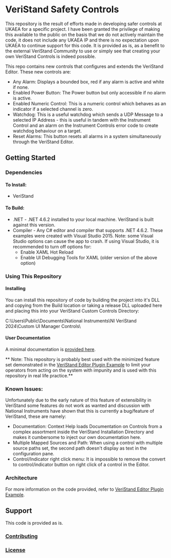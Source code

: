 # VeriStand Safety Controls

This repository is the result of efforts made in developing safer controls at UKAEA for a specific project. I have been granted the privilege of making this available to the public on the basis that we do not actively maintain the code, it does not include any UKAEA IP and there is no expectation upon UKAEA to continue support for this code. It is provided as is, as a benefit to the external VeriStand Community to use or simply see that creating your own VeriStand Controls is indeed possible.

This repo contains new controls that configures and extends the VeriStand Editor. These new controls are:
* Any Alarm: Displays a bounded box, red if any alarm is active and white if none.
* Enabled Power Button: The Power button but only accessible if no alarm is active.
* Enabled Numeric Control: This is a numeric control which behaves as an indicator if a selected channel is zero.
* Watchdog: This is a useful watchdog which sends a UDP Message to a selected IP Address - this is useful in tandem with the Instrument Control and an alarm on the Instrument Controls error code to create watchdog behaviour on a target.
* Reset Alarms: This button resets all alarms in a system simultaneously through the VeriStand Editor.

## Getting Started

### Dependencies

#### To Install:

* VeriStand

#### To Build:

* .NET - .NET 4.6.2 installed to your local machine. VeriStand is built against this version.
* Compiler - Any C# editor and compiler that supports .NET 4.6.2. These examples were created with Visual Studio 2015.
Note: some Visual Studio options can cause the app to crash. If using Visual Studio, it is recommended to turn off options for:
    * Enable XAML Hot Reload
    * Enable UI Debugging Tools for XAML (older version of the above option)

### Using This Repository

#### Installing

You can install this repository of code by building the project into it's DLL and copying from the Build location or taking a release DLL uploaded here and placing this into your VeriStand Custom Controls Directory:

C:\Users\Public\Documents\National Instruments\NI VeriStand 2024\Custom UI Manager Controls\

#### User Documentation

A minimal documentation is [provided here]().

** Note: This repository is probably best used with the minimized feature set demonstrated in the [VeriStand Editor Plugin Example](https://github.com/ni/veristand-editor-plugin-examples) to limit your operators from acting on the system with impunity and is used with this repository in real life practice.**

### Known Issues:

Unfortunately due to the early nature of this feature of extensibility in VeriStand some features do not work as wanted and discussion with National Instruments have shown that this is currently a bug/feature of VeriStand, these are namely:

* Documentation: Context Help loads Documentation on Controls from a complex assortment inside the VeriStand Installation Directory and makes it cumbersome to inject our own documentation here.
* Multiple Mapped Sources and Path: When using a control with multiple source paths set, the second path doesn't display as text in the configuration pane.
* Control/Indicator right click menu: It is impossible to remove the convert to control/indicator button on right click of a control in the Editor.

### Architecture
For more information on the code provided, refer to [VeriStand Editor Plugin Example](https://github.com/ni/veristand-editor-plugin-examples).

## Support

This code is provided as is.

### [Contributing](CONTRIBUTING.md)

### [License](LICENSE)
